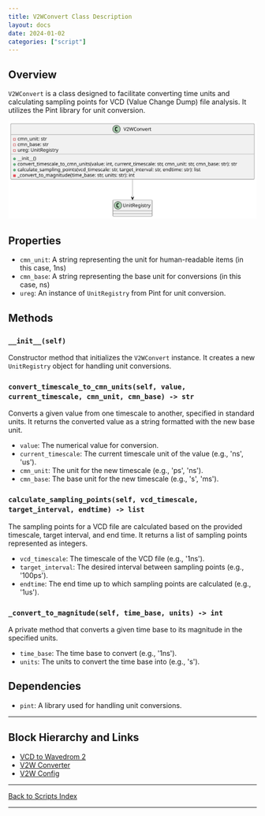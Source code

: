 ```yaml
---
title: V2WConvert Class Description
layout: docs
date: 2024-01-02
categories: ["script"]
---
```


## Overview

`V2WConvert` is a class designed to facilitate converting time units and calculating sampling points for VCD (Value Change Dump) file analysis. It utilizes the Pint library for unit conversion.

![VCD to Wavedrom 2, Convert](../../images_scripts_uml/V2WConvert.svg)

## Properties

- `cmn_unit`: A string representing the unit for human-readable items (in this case, 1ns)
- `cmn_base`: A string representing the base unit for conversions (in this case, ns)
- `ureg`: An instance of `UnitRegistry` from Pint for unit conversion.

## Methods

### `__init__(self)`

Constructor method that initializes the `V2WConvert` instance. It creates a new `UnitRegistry` object for handling unit conversions.

### `convert_timescale_to_cmn_units(self, value, current_timescale, cmn_unit, cmn_base) -> str`

Converts a given value from one timescale to another, specified in standard units. It returns the converted value as a string formatted with the new base unit.

- `value`: The numerical value for conversion.
- `current_timescale`: The current timescale unit of the value (e.g., 'ns', 'us').
- `cmn_unit`: The unit for the new timescale (e.g., 'ps', 'ns').
- `cmn_base`: The base unit for the new timescale (e.g., 's', 'ms').

### `calculate_sampling_points(self, vcd_timescale, target_interval, endtime) -> list`

The sampling points for a VCD file are calculated based on the provided timescale, target interval, and end time. It returns a list of sampling points represented as integers.

- `vcd_timescale`: The timescale of the VCD file (e.g., '1ns').
- `target_interval`: The desired interval between sampling points (e.g., '100ps').
- `endtime`: The end time up to which sampling points are calculated (e.g., '1us').

### `_convert_to_magnitude(self, time_base, units) -> int`

A private method that converts a given time base to its magnitude in the specified units.

- `time_base`: The time base to convert (e.g., '1ns').
- `units`: The units to convert the time base into (e.g., 's').

## Dependencies

- `pint`: A library used for handling unit conversions.

---

## Block Hierarchy and Links

- [VCD to Wavedrom 2](vcd2wavedrom2)
- [V2W Converter](v2wconvert)
- [V2W Config](v2wconfig)

---

[Back to Scripts Index](index)

---
